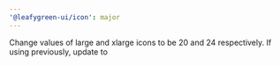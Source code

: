 ```yaml
---
'@leafygreen-ui/icon': major
---
```


Change values of large and xlarge icons to be 20 and 24 respectively. If using <Icon size="large" /> previously, update to <Icon size="xlarge" />
